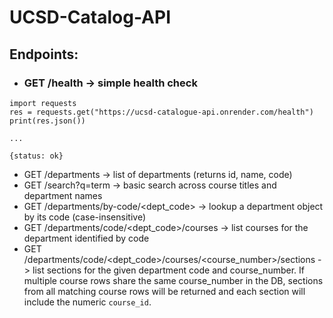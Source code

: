 # UCSD-Catalog-API


## Endpoints:
 * ### GET /health -> simple health check
 ```
 import requests
 res = requests.get("https://ucsd-catalogue-api.onrender.com/health")
 print(res.json())

 ...

 {status: ok}
 ```
 - GET /departments -> list of departments (returns id, name, code)
 - GET /search?q=term -> basic search across course titles and department names
 - GET /departments/by-code/<dept_code> -> lookup a department object by its code (case-insensitive)
 - GET /departments/code/<dept_code>/courses -> list courses for the department identified by code
 - GET /departments/code/<dept_code>/courses/<course_number>/sections -> list sections for the given department code
	 and course_number. If multiple course rows share the same course_number in the DB, sections from all
	 matching course rows will be returned and each section will include the numeric `course_id`.